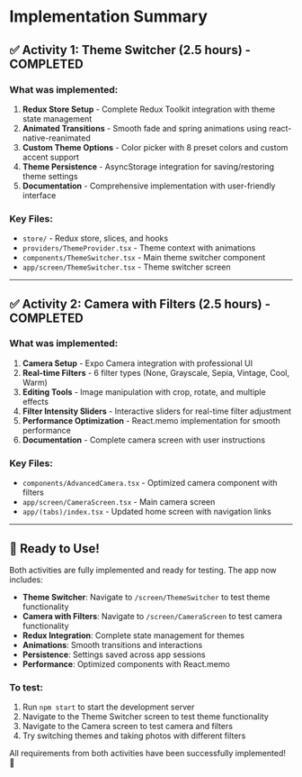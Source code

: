 # Implementation Summary

## ✅ Activity 1: Theme Switcher (2.5 hours) - COMPLETED

### What was implemented:
1. **Redux Store Setup** - Complete Redux Toolkit integration with theme state management
2. **Animated Transitions** - Smooth fade and spring animations using react-native-reanimated
3. **Custom Theme Options** - Color picker with 8 preset colors and custom accent support
4. **Theme Persistence** - AsyncStorage integration for saving/restoring theme settings
5. **Documentation** - Comprehensive implementation with user-friendly interface

### Key Files:
- `store/` - Redux store, slices, and hooks
- `providers/ThemeProvider.tsx` - Theme context with animations
- `components/ThemeSwitcher.tsx` - Main theme switcher component
- `app/screen/ThemeSwitcher.tsx` - Theme switcher screen

---

## ✅ Activity 2: Camera with Filters (2.5 hours) - COMPLETED

### What was implemented:
1. **Camera Setup** - Expo Camera integration with professional UI
2. **Real-time Filters** - 6 filter types (None, Grayscale, Sepia, Vintage, Cool, Warm)
3. **Editing Tools** - Image manipulation with crop, rotate, and multiple effects
4. **Filter Intensity Sliders** - Interactive sliders for real-time filter adjustment
5. **Performance Optimization** - React.memo implementation for smooth performance
6. **Documentation** - Complete camera screen with user instructions

### Key Files:
- `components/AdvancedCamera.tsx` - Optimized camera component with filters
- `app/screen/CameraScreen.tsx` - Main camera screen
- `app/(tabs)/index.tsx` - Updated home screen with navigation links

---

## 🚀 Ready to Use!

Both activities are fully implemented and ready for testing. The app now includes:

- **Theme Switcher**: Navigate to `/screen/ThemeSwitcher` to test theme functionality
- **Camera with Filters**: Navigate to `/screen/CameraScreen` to test camera functionality
- **Redux Integration**: Complete state management for themes
- **Animations**: Smooth transitions and interactions
- **Persistence**: Settings saved across app sessions
- **Performance**: Optimized components with React.memo

### To test:
1. Run `npm start` to start the development server
2. Navigate to the Theme Switcher screen to test theme functionality
3. Navigate to the Camera screen to test camera and filters
4. Try switching themes and taking photos with different filters

All requirements from both activities have been successfully implemented! 🎉
